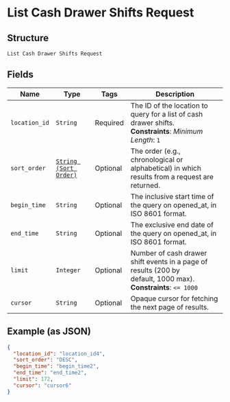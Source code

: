 
# List Cash Drawer Shifts Request

## Structure

`List Cash Drawer Shifts Request`

## Fields

| Name | Type | Tags | Description |
|  --- | --- | --- | --- |
| `location_id` | `String` | Required | The ID of the location to query for a list of cash drawer shifts.<br>**Constraints**: *Minimum Length*: `1` |
| `sort_order` | [`String (Sort Order)`](/doc/models/sort-order.md) | Optional | The order (e.g., chronological or alphabetical) in which results from a request are returned. |
| `begin_time` | `String` | Optional | The inclusive start time of the query on opened_at, in ISO 8601 format. |
| `end_time` | `String` | Optional | The exclusive end date of the query on opened_at, in ISO 8601 format. |
| `limit` | `Integer` | Optional | Number of cash drawer shift events in a page of results (200 by<br>default, 1000 max).<br>**Constraints**: `<= 1000` |
| `cursor` | `String` | Optional | Opaque cursor for fetching the next page of results. |

## Example (as JSON)

```json
{
  "location_id": "location_id4",
  "sort_order": "DESC",
  "begin_time": "begin_time2",
  "end_time": "end_time2",
  "limit": 172,
  "cursor": "cursor6"
}
```

